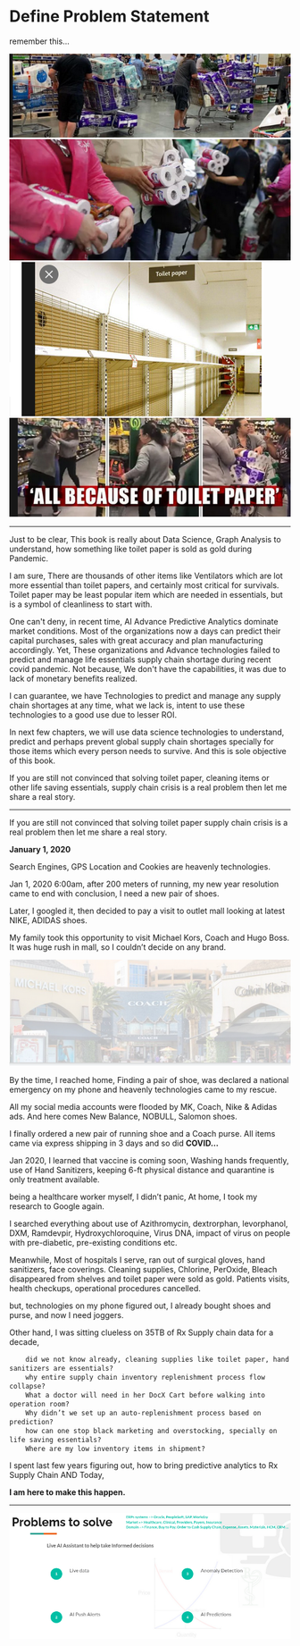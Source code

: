 # Define Problem Statement

remember this...

![ToiletPaper](assets/images/tp8.png)
![ToiletPaper](assets/images/tp4.png)
![ToiletPaper](assets/images/tp3.png)
![ToiletPaper](assets/images/tp5.png)

---

Just to be clear, This book is really about Data Science, Graph Analysis to understand, how something like toilet paper is sold as gold during Pandemic.

I am sure, There are thousands of other items like Ventilators which are lot more essential than toilet papers, and certainly most critical for survivals.
Toilet paper may be least popular item which are needed in essentials, but is a symbol of cleanliness to start with.

One can't deny, in recent time, AI Advance Predictive Analytics dominate market conditions. Most of the organizations now a days can predict their capital purchases, sales with great accuracy and plan manufacturing accordingly. Yet, These organizations and Advance technologies failed to predict and manage life essentials supply chain shortage during recent covid pandemic. Not because, We don't have the capabilities, it was due to lack of monetary benefits realized.

I can guarantee, we have Technologies to predict and manage any supply chain shortages at any time, what we lack is, intent to use these technologies to a good use due to lesser ROI.

In next few chapters, we will use data science technologies to understand, predict and perhaps prevent global supply chain shortages specially for those items which every person needs to survive. And this is sole objective of this book.

If you are still not convinced that solving toilet paper, cleaning items or other life saving essentials, supply chain crisis is a real problem then let me share a real story.

---

If you are still not convinced that solving toilet paper supply chain crisis is a real problem then let me share a real story.

**January 1, 2020**

Search Engines, GPS Location and Cookies are heavenly technologies.

Jan 1, 2020 6:00am, after 200 meters of running, my new year resolution came to end with conclusion, I need a new pair of shoes.

Later, I googled it, then decided to pay a visit to outlet mall looking at latest NIKE, ADIDAS shoes.

My family took this opportunity to visit Michael Kors, Coach and Hugo Boss.
It was huge rush in mall, so I couldn’t decide on any brand.

![ToiletPaper](assets/images/shop.png)

By the time, I reached home,
Finding a pair of shoe, was declared a national emergency on my phone and heavenly technologies came to my rescue. 

All my social media accounts were flooded by MK, Coach, Nike & Adidas ads. 
And here comes New Balance, NOBULL, Salomon shoes.

I finally ordered a new pair of running shoe and a Coach purse.
All items came via express shipping in 3 days and so did **COVID…**

Jan 2020, I learned that vaccine is coming soon,
Washing hands frequently, use of Hand Sanitizers, keeping 6-ft physical distance and quarantine is only treatment available.

being a healthcare worker myself, I didn’t panic, At home, I took my research to Google again.

I searched everything about use of Azithromycin, dextrorphan, levorphanol, DXM, Ramdevpir, Hydroxychloroquine, Virus DNA, impact of virus on people with pre-diabetic, pre-existing conditions etc.

Meanwhile, Most of hospitals I serve, ran out of surgical gloves, hand sanitizers, face coverings. Cleaning supplies, Chlorine, PerOxide, Bleach disappeared from shelves and toilet paper were sold as gold. Patients visits, health checkups, operational procedures cancelled.

but, technologies on my phone figured out, I already bought shoes and purse, and now I need joggers.

Other hand, I was sitting clueless on 35TB of Rx Supply chain data for a decade, 
        
        did we not know already, cleaning supplies like toilet paper, hand sanitizers are essentials?
        why entire supply chain inventory replenishment process flow collapse?
        What a doctor will need in her DocX Cart before walking into operation room?
        Why didn’t we set up an auto-replenishment process based on prediction?
        how can one stop black marketing and overstocking, specially on life saving essentials?
        Where are my low inventory items in shipment?

I spent last few years figuring out, how to bring predictive analytics to Rx Supply Chain AND Today, 

**I am here to make this happen.**

---

![ToiletPaper](assets/images/problem.png)
